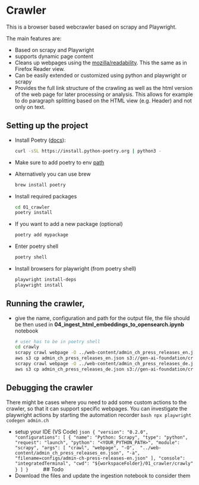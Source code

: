 # Crawler

This is a browser based webcrawler based on scrapy and Playwright.

The main features are:

- Based on scrapy and Playwright
- supports dynamic page content
- Cleans up webpages using the [mozilla/readability](https://github.com/mozilla/readability). This the same as in Firefox Reader view.
- Can be easily extended or customized using python and playwright or scrapy
- Provides the full link structure of the crawling as well as the html version of the web page for later processing or analysis. This allows for example to do paragraph splitting based on the HTML view (e.g. Header) and not only on text.

## Setting up the project

- Install Poetry ([docs](https://python-poetry.org/docs/)):
  ```bash
  curl -sSL https://install.python-poetry.org | python3 -
  ```

* Make sure to add poetry to env [path](https://python-poetry.org/docs/#:~:text=Add%20Poetry%20to%20your%20PATH)

- Alternatively you can use brew

  ```bash
  brew install poetry
  ```

- Install required packages

  ```bash
  cd 01_crawler
  poetry install
  ```

- If you want to add a new package (optional)

  ```bash
  poetry add mypackage
  ```

- Enter poetry shell

  ```bash
  poetry shell
  ```

- Install browsers for playwright (from poetry shell)
  ```bash
  playwright install-deps
  playwright install
  ```

## Running the crawler,

- give the name, configuration and path for the output file, the file should be then used in **04_ingest_html_embeddings_to_opensearch.ipynb** notebook
  ```bash
  # user has to be in poetry shell
  cd crawly
  scrapy crawl webpage -O ../web-content/admin_ch_press_releases_en.json -a filename=configs/admin-ch-press-releases-en.json
  aws s3 cp admin_ch_press_releases_en.json s3://gen-ai-foundation/crawlers/admin-ch/
  scrapy crawl webpage -O ../web-content/admin_ch_press_releases_de.json -a filename=configs/admin-ch-press-releases-de.json
  aws s3 cp admin_ch_press_releases_de.json s3://gen-ai-foundation/crawlers/admin-ch/
  ```

## Debugging the crawler

There might be cases where you need to add some custom actions to the crawler, so that it can support specific webpages.
You can investigate the playwright actions by starting the automation recorder
`bash
    npx playwright codegen admin.ch
    `

- setup your IDE (VS Code)
  `json
{
    "version": "0.2.0",
    "configurations": [
        {
            "name": "Python: Scrapy",
            "type": "python",
            "request": "launch",
            "python": "<YOUR_PYTHON_PATH>",
            "module": "scrapy",
            "args": [
                "crawl",
                "webpage",
                "-O", 
                "../web-content/admin_ch_press_releases_en.json",
                "-a",
                "filename=configs/admin-ch-press-releases-en.json"
            ],
            "console": "integratedTerminal",
            "cwd": "${workspaceFolder}/01_crawler/crawly"
        }
    ]
}    
`
  ## Todo
- Download the files and update the ingestion notebook to consider them
